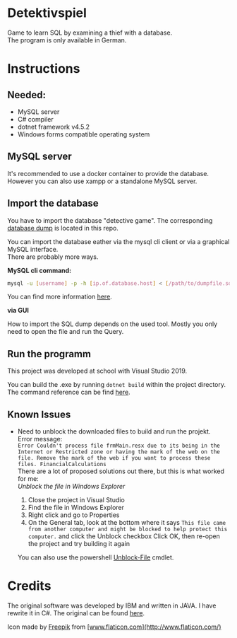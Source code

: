 # Detektivspiel
Game to learn SQL by examining a thief with a database.  
The program is only available in German.

# Instructions
## Needed:
* MySQL server
* C# compiler
* dotnet framework v4.5.2
* Windows forms compatible operating system

## MySQL server
It's recommended to use a docker container to provide the database. However you can also use xampp or a standalone MySQL server.

## Import the database
You have to import the database "detective game". The corresponding [database dump](Detektivspiel.sql) is located in this repo.

You can import the database eather via the mysql cli client or via a graphical MySQL interface.  
There are probably more ways.

**MySQL cli command:**

```bash
mysql -u [username] -p -h [ip.of.database.host] < [/path/to/dumpfile.sql]
```
You can find more information [here](https://www.digitalocean.com/community/tutorials/how-to-import-and-export-databases-in-mysql-or-mariadb).

**via GUI**

How to import the SQL dump depends on the used tool. Mostly you only need to open the file and run the Query.

## Run the programm
This project was developed at school with Visual Studio 2019.

You can build the .exe by running `dotnet build` within the project directory. The command reference can be find [here](https://docs.microsoft.com/de-de/dotnet/core/tools/dotnet-build).

## Known Issues
* Need to unblock the downloaded files to build and run the projekt.  
  Error message:  
  `Error Couldn't process file frmMain.resx due to its being in the Internet or Restricted zone or having the mark of the web on the file. Remove the mark of the web if you want to process these files. FinancialCalculations`  
  There are a lot of proposed solutions out there, but this is what worked for me:  
  _Unblock the file in Windows Explorer_
  1. Close the project in Visual Studio
  2. Find the file in Windows Explorer
  3. Right click and go to Properties
  4. On the General tab, look at the bottom where it says `This file came from another computer and might be blocked to help protect this computer.` and click the Unblock checkbox
  Click OK, then re-open the project and try building it again  

  You can also use the powershell [Unblock-File](https://docs.microsoft.com/en-us/powershell/module/microsoft.powershell.utility/unblock-file?view=powershell-7) cmdlet.

# Credits
The original software was developed by IBM and written in JAVA. I have rewrite it in C#. The original can be found [here](https://www.ibm.com/developerworks/data/tutorials/dm0804moffatt/index.html).

Icon made by [Freepik](https://www.flaticon.com/authors/freepik) from [www.flaticon.com](http://www.flaticon.com/)

